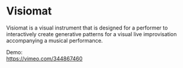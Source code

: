 # Visiomat
Visiomat is a visual instrument that is designed for a performer to interactively create generative patterns for a visual live improvisation accompanying a musical performance.  

Demo:  
https://vimeo.com/344867460
